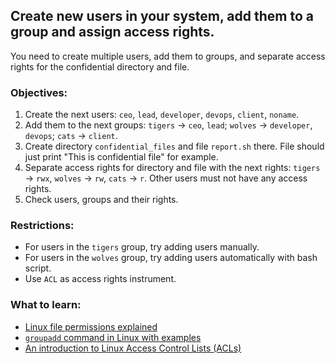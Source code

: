## Create new users in your system, add them to a group and assign access rights.
You need to create multiple users, add them to groups, and separate access rights for the confidential directory and file.

### Objectives:
1) Create the next users: `ceo`, `lead`, `developer`, `devops`, `client`, `noname`.
2) Add them to the next groups: `tigers` -> `ceo`, `lead`; `wolves` -> `developer`, `devops`; `cats` -> `client`.
3) Create directory `confidential_files` and file `report.sh` there. File should just print "This is confidential file" for example.
4) Separate access rights for directory and file with the next rights: `tigers` -> `rwx`, `wolves` -> `rw`, `cats` -> `r`. Other users must not have any access rights.
5) Check users, groups and their rights.

### Restrictions:
- For users in the `tigers` group, try adding users manually.
- For users in the `wolves` group, try adding users automatically with bash script.
- Use `ACL` as access rights instrument.

### What to learn:
- [Linux file permissions explained](https://www.redhat.com/sysadmin/linux-file-permissions-explained)
- [`groupadd` command in Linux with examples](https://www.geeksforgeeks.org/groupadd-command-in-linux-with-examples/)
- [An introduction to Linux Access Control Lists (ACLs)](https://www.redhat.com/sysadmin/linux-access-control-lists)